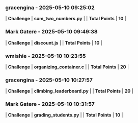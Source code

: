 ### gracengina - 2025-05-10 09:25:02
| **Challenge** | **sum_two_numbers.py** |
| **Total Points** | **10** |

### Mark Gatere - 2025-05-10 09:49:38
| **Challenge** | **discount.js** |
| **Total Points** | **10** |

### wmishie - 2025-05-10 10:23:55
| **Challenge** | **organizing_container.c** |
| **Total Points** | **20** |

### gracengina - 2025-05-10 10:27:57
| **Challenge** | **climbing_leaderboard.py** |
| **Total Points** | **20** |

### Mark Gatere - 2025-05-10 10:31:57
| **Challenge** | **grading_students.py** |
| **Total Points** | **10** |

